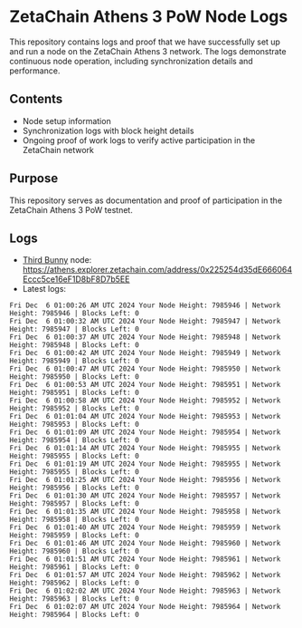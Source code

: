 # ZetaChain Athens 3 PoW Node Logs
This repository contains logs and proof that we have successfully set up and run a node on the ZetaChain Athens 3 network. The logs demonstrate continuous node operation, including synchronization details and performance.

## Contents
- Node setup information
- Synchronization logs with block height details
- Ongoing proof of work logs to verify active participation in the ZetaChain network

## Purpose
This repository serves as documentation and proof of participation in the ZetaChain Athens 3 PoW testnet.

## Logs

- [Third Bunny](https://thirdbunny.xyz/) node: https://athens.explorer.zetachain.com/address/0x225254d35dE666064Eccc5ce16eF1D8bF8D7b5EE
- Latest logs:
```
Fri Dec  6 01:00:26 AM UTC 2024 Your Node Height: 7985946 | Network Height: 7985946 | Blocks Left: 0
Fri Dec  6 01:00:32 AM UTC 2024 Your Node Height: 7985947 | Network Height: 7985947 | Blocks Left: 0
Fri Dec  6 01:00:37 AM UTC 2024 Your Node Height: 7985948 | Network Height: 7985948 | Blocks Left: 0
Fri Dec  6 01:00:42 AM UTC 2024 Your Node Height: 7985949 | Network Height: 7985949 | Blocks Left: 0
Fri Dec  6 01:00:47 AM UTC 2024 Your Node Height: 7985950 | Network Height: 7985950 | Blocks Left: 0
Fri Dec  6 01:00:53 AM UTC 2024 Your Node Height: 7985951 | Network Height: 7985951 | Blocks Left: 0
Fri Dec  6 01:00:58 AM UTC 2024 Your Node Height: 7985952 | Network Height: 7985952 | Blocks Left: 0
Fri Dec  6 01:01:04 AM UTC 2024 Your Node Height: 7985953 | Network Height: 7985953 | Blocks Left: 0
Fri Dec  6 01:01:09 AM UTC 2024 Your Node Height: 7985954 | Network Height: 7985954 | Blocks Left: 0
Fri Dec  6 01:01:14 AM UTC 2024 Your Node Height: 7985955 | Network Height: 7985955 | Blocks Left: 0
Fri Dec  6 01:01:19 AM UTC 2024 Your Node Height: 7985955 | Network Height: 7985955 | Blocks Left: 0
Fri Dec  6 01:01:25 AM UTC 2024 Your Node Height: 7985956 | Network Height: 7985956 | Blocks Left: 0
Fri Dec  6 01:01:30 AM UTC 2024 Your Node Height: 7985957 | Network Height: 7985957 | Blocks Left: 0
Fri Dec  6 01:01:35 AM UTC 2024 Your Node Height: 7985958 | Network Height: 7985958 | Blocks Left: 0
Fri Dec  6 01:01:40 AM UTC 2024 Your Node Height: 7985959 | Network Height: 7985959 | Blocks Left: 0
Fri Dec  6 01:01:46 AM UTC 2024 Your Node Height: 7985960 | Network Height: 7985960 | Blocks Left: 0
Fri Dec  6 01:01:51 AM UTC 2024 Your Node Height: 7985961 | Network Height: 7985961 | Blocks Left: 0
Fri Dec  6 01:01:57 AM UTC 2024 Your Node Height: 7985962 | Network Height: 7985962 | Blocks Left: 0
Fri Dec  6 01:02:02 AM UTC 2024 Your Node Height: 7985963 | Network Height: 7985963 | Blocks Left: 0
Fri Dec  6 01:02:07 AM UTC 2024 Your Node Height: 7985964 | Network Height: 7985964 | Blocks Left: 0
```
